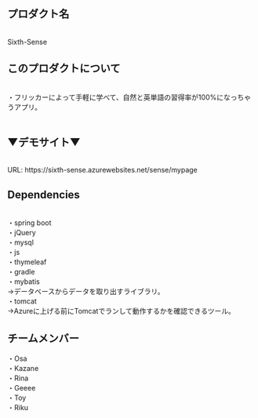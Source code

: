 <h2>プロダクト名</h2><br>
Sixth-Sense<br>
<h2>このプロダクトについて</h2><br>
・フリッカーによって手軽に学べて、自然と英単語の習得率が100%になっちゃうアプリ。<br>
<br>
<h2>▼デモサイト▼</h2><br>
URL: https://sixth-sense.azurewebsites.net/sense/mypage<br>

<h2>Dependencies</h2><br>
・spring boot<br>
・jQuery<br>
・mysql<br>
・js<br>
・thymeleaf<br>
・gradle<br>
・mybatis<br>
→データベースからデータを取り出すライブラリ。<br>
・tomcat<br>
→Azureに上げる前にTomcatでランして動作するかを確認できるツール。<br>

<h2>チームメンバー</h2>
・Osa<br>
・Kazane<br>
・Rina<br>
・Geeee<br>
・Toy<br>
・Riku<br>
